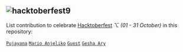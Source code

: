 ## <img alt="hacktoberfest9" src="https://github.com/pujayana/pujayana/blob/main/assets/hacktoberfest9/virtual-background-hacktoberfest9.png">
List contribution to celebrate [Hacktoberfest](https://hacktoberfest.com "Hacktoberfest") _⌥ (01 - 31 October)_ in this repository:

[`Pujayana`](https://github.com/pujayana "Pujayana Github")
[`Mario Anjeliko`](https://gitlab.com/marioanjeliko "Mario Anjeliko Gitlab")
[`Guest`](https://github.com/ "Guest Github")
[`Gesha Ary`](https://github.com/GeshaAry "Gesha Github")